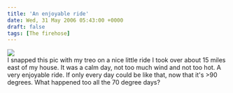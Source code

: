 ```yaml
---
title: 'An enjoyable ride'
date: Wed, 31 May 2006 05:43:00 +0000
draft: false
tags: [The firehose]
---
```


![](http://www.nickburaglio.com/images/Photo_052206_001.jpg)  
I snapped this pic with my treo on a nice little ride I took over about 15 miles east of my house. It was a calm day, not too much wind and not too hot. A very enjoyable ride. If only every day could be like that, now that it's >90 degrees. What happened too all the 70 degree days?